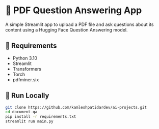 # 📄 PDF Question Answering App

A simple Streamlit app to upload a PDF file and ask questions about its content using a Hugging Face Question Answering model.

## 🔧 Requirements
- Python 3.10
- Streamlit
- Transformers
- Torch
- pdfminer.six

## 🚀 Run Locally

```bash
git clone https://github.com/kamleshpatidardev/ai-projects.git
cd document-qa
pip install -r requirements.txt
streamlit run main.py
